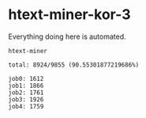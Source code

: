# htext-miner-kor-3

Everything doing here is automated.

```
htext-miner

total: 8924/9855 (90.55301877219686%)

job0: 1612
job1: 1866
job2: 1761
job3: 1926
job4: 1759
```